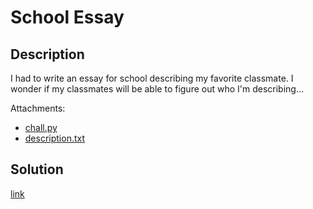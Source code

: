 # School Essay

## Description

I had to write an essay for school describing my favorite classmate. I wonder
if my classmates will be able to figure out who I'm describing...

Attachments:
  * [chall.py](materials/chall.py)
  * [description.txt](materials/description.txt)

## Solution

[link](solution/README.md)
